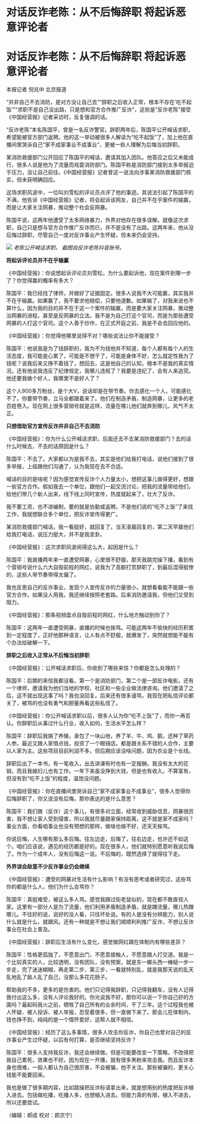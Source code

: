 # 对话反诈老陈：从不后悔辞职 将起诉恶意评论者

# 对话反诈老陈：从不后悔辞职 将起诉恶意评论者

本报记者 倪兆中 北京报道

“并非自己不去消防，是对方没让自己去”“辞职之后收入正常，根本不存在‘吃不起饭’”“求职不是自己没出路，只是想和官方合作推广反诈”，这些是“反诈老陈”接受《中国经营报》记者采访时，反复强调的话。

“反诈老陈”本名陈国平，曾是一名反诈警官。辞职两年后，陈国平公开喊话求职，希望能被官方部门返聘。他的这一举动被很多人解读为“吃不起饭”了，加上他在直播间里哭诉自己“家不成家事业不成事业”，更被一些人理解为后悔当初辞职。

某消防救援部门公开回应了陈国平的喊话，邀请其加入团队。他答应之后又未能成行，很多人说是他为了流量而戏耍消防部门。陈国平称是消防部门接到太多举报迫于压力，没让自己前往。《中国经营报》记者曾这一说法向涉事某消防救援部门核实，但未获明确回应。

这场求职风波中，一位叫刘雪松的评论员点评了他的事迹。其说法引起了陈国平的不满，他告诉《中国经营报》记者，将会起诉该网友，自己并不在乎案件的输赢，而是让大家关注网暴，推动整个社会反网暴。

陈国平说，这两年他遭受了太多网络暴力，外界对他存在很多误解。就像这次求职，自己只是想与官方合作推广反诈而已，并不是没有了出路。这两年来，他从没后悔过辞职，尽管自己一度对反诈事业产生怀疑，但未来仍会坚持。

![](https://inews.gtimg.com/om_bt/OXyYqoVSGn3bkLRKU6JUXbKX2afHpvQopQQpUJPVrJmUYAA/1000)
_老陈公开喊话求职。 截图自反诈老陈抖音账号。_

**将起诉评论员并不在乎输赢**

《中国经营报》：你说想起诉评论员刘雪松，为什么要起诉他，现在案件到哪一步了？你觉得赢的概率有多大？

陈国平：我已经找了律师，并做好了证据固定。很多人说我不大可能赢，其实我并不在乎输赢。如果赢了，我不要求他赔偿，只要他道歉。如果输了，对我来说也不算什么，因为我的目的并不在于这一个案件的输赢，而是要大家关注网暴，推动整治网暴的进程，甚至是反网暴的立法。我不是为自己打这个官司，而是为那些遭受网暴的人打这个官司。这个人善于炒作，在正式开庭之前，我是不会去回应他的。

《中国经营报》：你觉得他哪里说得不对？哪些说法让你不能接受？

陈国平：他说我是为了钱辞职的，我为不为钱他并不知道，每个人都有每个人的生活态度，我可能是心累了，可能是不想干了，可能是身体不好，怎么就定性我为了钱呢？说我后来又挣不着钱了，想回去，这是他自己的认知，根本不是我的真实情况。还有他说我违反了纪律规定，我哪儿违规了？我要是违纪了，会有人来追究。他还要我做个好人，我哪里不是好人了？

这个人900多万粉丝，是个大V，说话却是在带节奏。你去感化一个人，可能感化不了。你要带节奏，立马全都跟着来了。他们在制造矛盾，制造网暴，让更多的老百姓卷入。现在网上很多营销号就是这样，流量在哪儿他们就奔到哪儿，风气不太正。

**只想借助官方宣传反诈并非自己不去消防**

《中国经营报》：你为什么公开喊话求职，后面还去不去某消防救援部门？去的话什么时候去，不去的话原因是什么？

陈国平：不去了。大家都以为是我不去，其实是他们给我打电话，说他们接到了很多举报，上级跟他们沟通了，认为我现在去不合适。

喊话的目的是啥呢？因为感觉宣传反诈个人力量太小，想把这事儿做得更好，想跟一些官方合作。假如我去一个单位，跟他们一起交流讨论，把我的流量带给他们，给他们带几个新人出来，线下线上同时宣传，热度就起来了，壮大了反诈。

我不要工资，也不进编制，要的就是协勤或返聘。不是他们说的“吃不上饭”了来找工作，我就想联合多个单位，把反诈宣传得更广。

某消防救援部门喊话，我一看挺好，就回复了。当天凌晨回复的，第二天早晨他们给我打电话，说压力挺大，并不是我变卦。

《中国经营报》：这次求职风波闹得这么大，起因是什么？

陈国平：我直播两年来一直遭受网暴，心里很不舒服，那天我跳完操下播，看到有个营销号说什么六大自毁前程的网红，说我为了高额打赏辞职了，到最后混得挺惨的，这些人带节奏带得太偏了。

我也反思自己的反诈事业，发现个人宣传反诈的力量很小，就想看看能不能跟一些官方合作。如果没人用我，我还继续按照老套路。后来消防邀请我，但他们又受到阻力。

《中国经营报》：那条视频盘点自毁前程的网红，什么地方触动到你了？

陈国平：这两年一直遭受网暴，直播的时候也挨骂。可能这两年不愉快的经历积累到一定程度了，正好他那种语言，让人有点不舒服，就爆发了，突然就想能不能有个办法给破解一下。

**辞职之后收入正常从不后悔当初辞职**

《中国经营报》：公开喊话求职后，你收到了哪些来信？你都是怎么处理的？

陈国平：后期的来信我都没看。第一个是消防部门，第二个是一部反诈电影。还有一个律师，邀请我为他们当地的学校、社区和一些企业做法律咨询。他们邀请了之后，这不就出现这事了吗？我也没回复。后来还有很多谩骂，我现在把私信评论都关了，被骂的也没有勇气和胆量再看这些私信了。

《中国经营报》：你公开喊话求职以后，很多人认为你“吃不上饭”了，而你一再否认。你辞职后从事过什么行业，收入如何，生活水平怎么样？

陈国平：辞职后我搞了养殖，承包了一块山地，养了羊、牛、鸡、鹅，还种了草药人参。最近又跟人家借点钱，投资了一个眼镜店。都是跟关系不错的人合作，主要以人家为主。这些项目目前利润不多，但后期应该没啥问题，因为农业是个长线。

辞职后出了一本书，有一笔收入，出去讲课有时也有一定报酬。我没有太大的花销，而且我媳妇儿也有工作。一年下来虽没挣到大钱，但是也有收入。不算富有，但没有到“吃不上饭”的程度，温饱没问题。

《中国经营报》：你在直播间里哭诉自己“家不成家事业不成事业”，很多人觉得你后悔辞职了，你又说没有后悔，那你表达的是什么意思？

陈国平：我们做（反诈）这个事儿，有很多对立面，经常收到威胁信息，网暴很厉害，我不想让家人受到侵害，所以我就尽量跟家保持距离，这不就是家不成家吗？事业方面，你看咱事业也没有预想的那样，做啥也做不好，还天天挨骂。

你说后悔，人生哪有那么多后悔。往左边走，后悔了，往右边走，也许还不如这个。咱们应该说，遇见的经历都是好的。现在很多人，他们就特别愿意听我说后悔了。作为一个成年人，没有后悔这一说。不后悔的，既然选择了就得往下走。

**外界误会敌意不少反诈事业仍会继续**

《中国经营报》：遭受的网暴对生活有什么影响？有没有思考或者研究过，这些骂你的都是什么人，他们为什么会骂你？

陈国平：真挺难受，被这么多人骂。感觉我跟过街老鼠似的，现在都不敢直视人家。这里有一部分人是为了流量，他们利用矛盾制造矛盾，就是蹭流量，哪儿热蹭哪儿。不往好的说，说好的没人看，只往坏处说。有的人是没有分辨能力，别人说什么就是什么，就跟风。还有一种就是不想让我们顺顺利利推广反诈，不想让反诈事业在社会上普及。

《中国经营报》：辞职后生活有什么变化，感觉做网红跟在体制内有哪些差异？

陈国平：性格更孤独了，不愿意出门，不愿意接触人，不愿意跟人打交道。我是一个比较真实的人，比较透明，没有团队，没有预案，就是东一榔头西一棒槌一步一步走，完了迷迷糊糊，再走第二步、第三步，一看就特别乱，就是我那天说的乱天乱地乱了敌人乱了自己，没那么多花花肠子。

帮助我的不多，更多的是伤害的。他们只记得我辞职，只记得我翻车，没有人记得我付出这么多，没有人评论我好的。你光说我不好，那你可以说一下你自己好的方面吗？最起码我火之前，牺牲了自己所有的业余时间，干了三年。这个过程我也被人怀疑、被人投诉、被人举报，忍受着很多，但一直做下来了。那会儿在体制内，钱也挣不到，纯纯的是一个情怀爱好，这帮人就不相信。

《中国经营报》：经历了这么多事情，很多人攻击你反诈，你自己也曾对自己的反诈事业产生过怀疑，以后有何打算，是否继续坚持反诈？

陈国平：很多人支持我反诈，我还会继续做。但是可能要改变一下策略，不改得把我自己累死，效果也不好。因为现在一开播，就有很多黑粉来攻击我。而且反诈本身也很难，一般人都认为自己很厉害，不会被骗，他不关注。那些被骗的，更关心钱能不能要回来。

我也是做了很多期内容，比如跳操把反诈标语拿出来，就是想用别的热度把反诈植入进去。包括做吃播，吃播人多，也想植入进去。但能力真的有限，植入不进去，所以还要尝试。

（编辑：郝成 校对：颜京宁）

